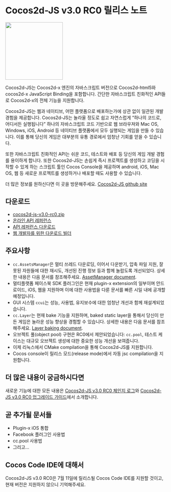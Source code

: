 # Cocos2d-JS v3.0 RC0 릴리스 노트

<img src="http://www.cocos2d-x.org/attachments/download/1508" height=180> 

Cocos2d-JS는 Cocos2d-x 엔진의 자바스크립트 버전으로 Cocos2d-html5와 cocos2d-x JavaScript Binding을 포함합니다. 간단한 자바스크립트 친화적인 API들로 Cocos2d-x의 전체 기능을 지원합니다.

Cocos2d-JS는 웹과 네이티브, 어떤 플랫폼으로 배포하는가에 상관 없이 일관된 개발 경험을 제공합니다. Cocos2d-JS는 놀라울 정도로 쉽고 자연스럽게 “하나의 코드로, 어디서든 실행됩니다” 하나의 자바스크립트 코드 기반으로 웹 브라우져와 Mac OS, Windows, iOS, Android 등 네이티브 플랫폼에서 모두 실행되는 게임을 만들 수 있습니다. 이를 통해 당신의 게임은 대부분의 유통 경로에서 엄청난 기회를 얻을 수 있습니다.

또한 자바스크립트 친화적인 API는 쉬운 코드, 테스트와 배포 등 당신의 게임 개발 경험를 용이하게 합니다. 또한 Cocos2d-JS는 손쉽게 즉시 프로젝트를 생성하고 코딩을 시작할 수 있게 하는 스크립트 툴인 Cocos Console을 제공하며 android, iOS, Mac OS, 웹 등 새로운 프로젝트를 생성하거나 배포할 때도 사용할 수 있습니다.

더 많은 정보를 원하신다면 이 곳을 방문해주세요. [Cocos2d-JS github site](https://github.com/cocos2d/cocos2d-js)

## 다운로드

- [cocos2d-js-v3.0-rc0.zip](http://www.cocos2d-x.org/filedown/cocos2d-js-v3.0-rc0.zip)
- [온라인 API 레퍼런스](http://www.cocos2d-x.org/reference/html5-js/V3.0rc0/index.html)
- [API 레퍼런스 다운로드](http://www.cocos2d-x.org/filedown/Cocos2d-JS-v3.0-rc0-API.zip)
- [웹 개발자를 위한 다운로드 빌더](http://cocos2d-x.org/filecenter/jsbuilder)

## 주요사항

* `cc.AssetsManager`은 멀티 쓰레드 다운로딩, 이어서 다운받기, 압축 파일 지원, 잘못된 자원들에 대한 재시도, 개선된 진행 정보 등과 함께 놀랍도록 개선되었다. 상세한 내용은 다음 문서를 참조해주세요. [AssetManager document](http://cocos2d-x.org/docs/manual/framework/html5/v3/assets-manager/en).
* 멀티플랫폼 페이스북 SDK 플러그인은 현재 plugin-x extension의 일부이며 안드로이드, iOS, 웹을 지원하며 이에 대한 사용법을 다룬 문서를 빠른 시일 내에 공개할 예정입니다.
* GUI 시스템 `ccui`는 성능, 사용법, 유지보수에 대한 엄청난 개선과 함께 재설계되었습니다.
* `cc.Layer`는 현재 bake 기능을 지원하며, baked static layer을 통해서 당신이 만든 게임은 놀라운 성능 향상을 경험할 수 있습니다. 상세한 내용은 다음 문서를 참조해주세요. [Layer baking document](http://cocos2d-x.org/docs/manual/framework/html5/v3/bake-layer/en).
* 오브젝트 풀(object pool) 구현은 RC0에서 제안되었습니다: `cc.pool`, 테스트 케이스는 대규모 오브젝트 생성에 대한 중요한 성능 개선을 보여줍니다.
* 이제 리눅스에서 CMake compilation을 통해 Cocos2d-JS를 지원합니다. 
* Cocos console이 릴리스 모드(release mode)에서 자동 jsc compilation을 지원합니다.

## 더 많은 내용이 궁금하시다면

새로운 기능에 대한 모든 내용은 [Cocos2d-JS v3.0 RC0 체인지 로그](http://www.cocos2d-x.org/docs/manual/framework/html5/release-notes/v3.0rc0/changelog/ko)와 [Cocos2d-JS v3.0 RC0 업그레이드 가이드](http://www.cocos2d-x.org/docs/manual/framework/html5/release-notes/v3.0a/upgrade-guide/ko)에서 소개합니다.

## 곧 추가될 문서들

- Plugin-x iOS 통합
- Facebook 플러그인 사용법
- cc.pool 사용법
- 그리고...

## Cocos Code IDE에 대해서

Cocos2d-JS v3.0 RC0은 7월 11일에 릴리스될 Cocos Code IDE를 지원할 것이고, 현재 버전은 지원하지 않으니 기억해주세요.
